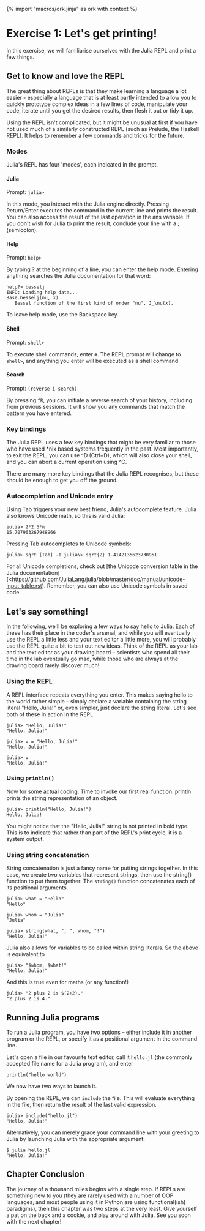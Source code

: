 {% import "macros/ork.jinja" as ork with context %} 
# Exercise 1: Let's get printing! 

In this exercise, we will familiarise ourselves with the Julia REPL and print a few things.

## Get to know and love the REPL

The great thing about REPLs is that they make learning a language a lot easier - especially a language that is at least partly intended to allow you to quickly prototype complex ideas in a few lines of code, manipulate your code, iterate until you get the desired results, then flesh it out or tidy it up.

Using the REPL isn't complicated, but it might be unusual at first if you have not used much of a similarly constructed REPL (such as Prelude, the Haskell REPL). It helps to remember a few commands and tricks for the future.

### Modes


Julia's REPL has four 'modes', each indicated in the prompt.

#### Julia

Prompt: `julia>`

In this mode, you interact with the Julia engine directly. Pressing Return/Enter executes the command in the current line and prints the result. You can also access the result of the last operation in the ans variable. If you don't wish for Julia to print the result, conclude your line with a ; (semicolon).

#### Help

Prompt: `help>`

By typing ? at the beginning of a line, you can enter the help mode. Entering anything searches the Julia documentation for that word:

    help?> besselj
    INFO: Loading help data...
    Base.besselj(nu, x)
       Bessel function of the first kind of order "nu", J_\nu(x).

To leave help mode, use the Backspace key.

#### Shell

Prompt: `shell>`

To execute shell commands, enter `#`. The REPL prompt will change to `shell>`, and anything you enter will be executed as a shell command.

#### Search

Prompt: `(reverse-i-search)`

By pressing `^R`, you can initiate a reverse search of your history, including from previous sessions. It will show you any commands that match the pattern you have entered.

### Key bindings

The Julia REPL uses a few key bindings that might be very familiar to those who have used *nix based systems frequently in the past. Most importantly, to exit the REPL, you can use ^D (Ctrl+D), which will also close your shell, and you can abort a current operation using ^C.

There are many more key bindings that the Julia REPL recognises, but these should be enough to get you off the ground.

### Autocompletion and Unicode entry

Using Tab triggers your new best friend, Julia's autocomplete feature. Julia also knows Unicode math, so this is valid Julia:

    julia> 2*2.5*π
    15.707963267948966

Pressing Tab autocompletes to Unicode symbols:

    julia> sqrt [Tab] -1 julia\> sqrt{2} 1.4142135623730951

For all Unicode completions, check out [the Unicode conversion table in the Julia documentation](<https://github.com/JuliaLang/julia/blob/master/doc/manual/unicode-input-table.rst). Remember, you can also use Unicode symbols in saved code.

## Let's say something!

In the following, we'll be exploring a few ways to say hello to Julia. Each of these has their place in the coder's arsenal, and while you will eventually use the REPL a little less and your text editor a little more, you will probably use the REPL quite a bit to test out new ideas. Think of the REPL as your lab and the text editor as your drawing board – scientists who spend all their time in the lab eventually go mad, while those who are always at the drawing board rarely discover much!

### Using the REPL

A REPL interface repeats everything you enter. This makes saying hello to the world rather simple – simply declare a variable containing the string literal "Hello, Julia!" or, even simpler, just declare the string literal. Let's see both of these in action in the REPL.

    julia> "Hello, Julia!"
    "Hello, Julia!"

    julia> v = "Hello, Julia!"
    "Hello, Julia!"

    julia> v
    "Hello, Julia!"

### Using `println()`

Now for some actual coding. Time to invoke our first real function. println prints the string representation of an object.

    julia> println("Hello, Julia!")
    Hello, Julia!

You might notice that the "Hello, Julia!" string is not printed in bold type. This is to indicate that rather than part of the REPL's print cycle, it is a system output.

### Using string concatenation

String concatenation is just a fancy name for putting strings together. In this case, we create two variables that represent strings, then use the string() function to put them together. The `string()` function concatenates each of its positional arguments.

    julia> what = "Hello"
    "Hello"

    julia> whom = "Julia"
    "Julia"

    julia> string(what, ", ", whom, "!")
    "Hello, Julia!"

Julia also allows for variables to be called within string literals. So the above is equivalent to

    julia> "$whom, $what!"
    "Hello, Julia!"

And this is true even for maths (or any function!)

    julia> "2 plus 2 is $(2+2)."
    "2 plus 2 is 4."


## Running Julia programs

To run a Julia program, you have two options – either include it in another program or the REPL, or specify it as a positional argument in the command line.

Let's open a file in our favourite text editor, call it `hello.jl` (the commonly accepted file name for a Julia program), and enter

	println("hello world")

We now have two ways to launch it.

By opening the REPL, we can `include` the file. This will evaluate everything in the file, then return the result of the last valid expression.

	julia> include("hello.jl")
	"Hello, Julia!"

Alternatively, you can merely grace your command line with your greeting to Julia by launching Julia with the appropriate argument:

    $ julia hello.jl
	"Hello, Julia!"


## Chapter Conclusion

The journey of a thousand miles begins with a single step. If REPLs are something new to you (they are rarely used with a number of OOP languages, and most people using it in Python are using functional(ish) paradigms), then this chapter was two steps at the very least. Give yourself a pat on the back and a cookie, and play around with Julia. See you soon with the next chapter!